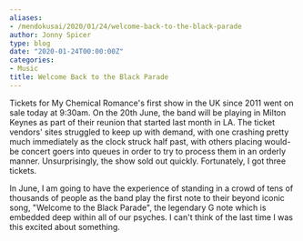 ```yaml
---
aliases:
- /mendokusai/2020/01/24/welcome-back-to-the-black-parade
author: Jonny Spicer
type: blog
date: "2020-01-24T00:00:00Z"
categories:
- Music
title: Welcome Back to the Black Parade
---
```

Tickets for My Chemical Romance's first show in the UK since 2011 went on sale today at 9:30am. On the 20th June, the band will be
playing in Milton Keynes as part of their reunion that started last month in LA. The ticket vendors' sites struggled to keep up
with demand, with one crashing pretty much immediately as the clock struck half past, with others placing would-be concert goers
into queues in order to try to process them in an orderly manner. Unsurprisingly, the show sold out quickly. Fortunately, I got
three tickets.

In June, I am going to have the experience of standing in a crowd of tens of thousands of people as the band play the first note
to their beyond iconic song, "Welcome to the Black Parade", the legendary G note which is embedded deep within all of our psyches.
I can't think of the last time I was this excited about something.
